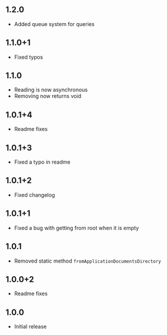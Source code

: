 ## 1.2.0

* Added queue system for queries

## 1.1.0+1

* Fixed typos

## 1.1.0

* Reading is now asynchronous
* Removing now returns void

## 1.0.1+4

* Readme fixes

## 1.0.1+3

* Fixed a typo in readme

## 1.0.1+2

* Fixed changelog

## 1.0.1+1

* Fixed a bug with getting from root when it is empty

## 1.0.1

* Removed static method `fromApplicationDocumentsDirectory`

## 1.0.0+2

* Readme fixes

## 1.0.0

* Initial release
